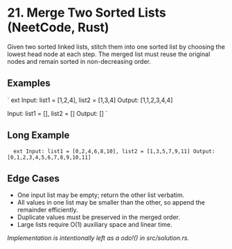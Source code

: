 # 21. Merge Two Sorted Lists (NeetCode, Rust)

Given two sorted linked lists, stitch them into one sorted list by choosing the lowest head node at each step. The merged list must reuse the original nodes and remain sorted in non-decreasing order.

## Examples
`	ext
Input: list1 = [1,2,4], list2 = [1,3,4]
Output: [1,1,2,3,4,4]

Input: list1 = [], list2 = []
Output: []
`

## Long Example
`	ext
Input: list1 = [0,2,4,6,8,10], list2 = [1,3,5,7,9,11]
Output: [0,1,2,3,4,5,6,7,8,9,10,11]
`

## Edge Cases
- One input list may be empty; return the other list verbatim.
- All values in one list may be smaller than the other, so append the remainder efficiently.
- Duplicate values must be preserved in the merged order.
- Large lists require O(1) auxiliary space and linear time.

*Implementation is intentionally left as a 	odo!() in src/solution.rs.*
